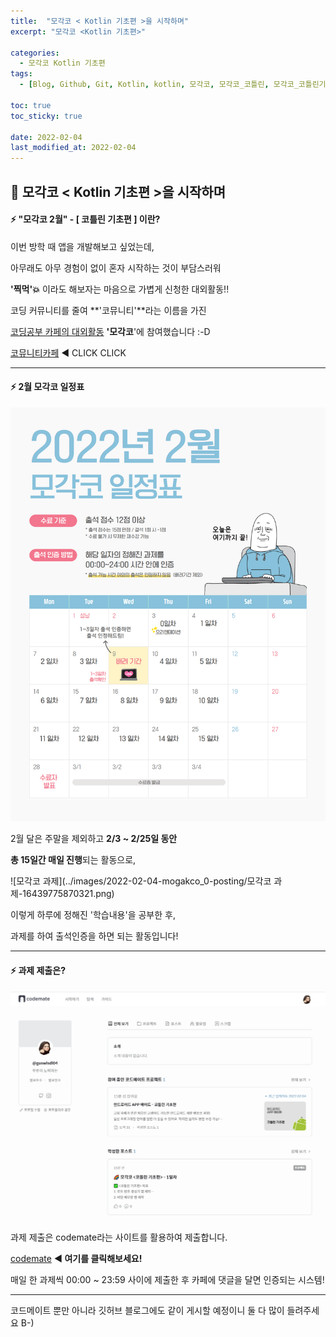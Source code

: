 ```yaml
---
title:  "모각코 < Kotlin 기초편 >을 시작하며"
excerpt: "모각코 <Kotlin 기초편>"

categories:
  - 모각코 Kotlin 기초편
tags:
  - [Blog, Github, Git, Kotlin, kotlin, 모각코, 모각코_코틀린, 모각코_코틀린기초편, 코뮤니티, 대외활동]

toc: true
toc_sticky: true

date: 2022-02-04
last_modified_at: 2022-02-04
---
```


## 🌈 모각코 < Kotlin 기초편 >을 시작하며

#### ⚡ "모각코 2월" - [ 코틀린 기초편 ] 이란?

이번 방학 때 앱을 개발해보고 싶었는데, 

아무래도 아무 경험이 없이 혼자 시작하는 것이 부담스러워 

**'찍먹'💥** 이라도 해보자는 마음으로 가볍게 신청한 대외활동!!

코딩 커뮤니티를 줄여 **'코뮤니티'**라는 이름을 가진 

<u>코딩공부 카페의 대외활동</u> **'모각코**'에 참여했습니다 :-D

[코뮤니티카페](https://cafe.naver.com/codeuniv/60982) ◀ CLICK CLICK

------



#### ⚡ 2월 모각코 일정표

![모각코 일정 달력 최종](https://github.com/2hyunjinn/2hyunjinn.github.io/blob/master/images/2022-02-04-mogakco_0-posting/%EB%AA%A8%EA%B0%81%EC%BD%94%20%EC%9D%BC%EC%A0%95%20%EB%8B%AC%EB%A0%A5%20%EC%B5%9C%EC%A2%85.png?raw=true)

2월 달은 주말을 제외하고 **2/3 ~ 2/25일 동안** 

**총 15일간 매일 진행**되는 활동으로,



![모각코 과제](../images/2022-02-04-mogakco_0-posting/모각코 과제-16439775870321.png)



이렇게 하루에 정해진 '학습내용'을 공부한 후, 

과제를 하여 출석인증을 하면 되는 활동입니다!



----



#### ⚡ 과제 제출은?

![과제제출은](https://github.com/2hyunjinn/2hyunjinn.github.io/blob/master/images/2022-02-04-mogakco_0-posting/%EA%B3%BC%EC%A0%9C%EC%A0%9C%EC%B6%9C%EC%9D%80.png?raw=true)



과제 제출은 codemate라는 사이트를 활용하여 제출합니다.

[codemate](https://codemate.kr/@guswlsdl04) **◀ 여기를 클릭해보세요!**

매일 한 과제씩 00:00 ~ 23:59 사이에 제출한 후 카페에 댓글을 달면 인증되는 시스템!



-----



코드메이트 뿐만 아니라 깃허브 블로그에도 같이 게시할 예정이니 둘 다 많이 들려주세요 B-)

